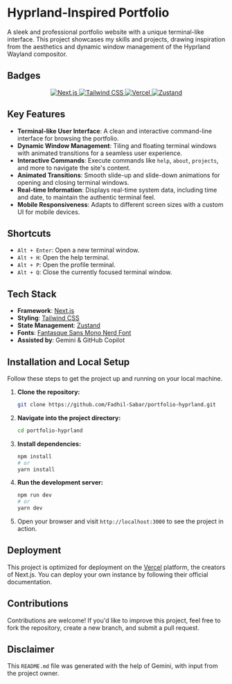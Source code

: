 # Hyprland-Inspired Portfolio

A sleek and professional portfolio website with a unique terminal-like interface. This project showcases my skills and projects, drawing inspiration from the aesthetics and dynamic window management of the Hyprland Wayland compositor.

## Badges

<p align="center">
  <a href="https://nextjs.org/">
    <img src="https://img.shields.io/badge/next.js-000000?style=for-the-badge&logo=nextdotjs&logoColor=white" alt="Next.js" />
  </a>
  <a href="https://tailwindcss.com/">
    <img src="https://img.shields.io/badge/Tailwind_CSS-%2306B6D4.svg?style=for-the-badge&logo=tailwindcss&logoColor=white" alt="Tailwind CSS" />
  </a>
  <a href="https://vercel.com/">
    <img src="https://img.shields.io/badge/Vercel-000000?style=for-the-badge&logo=vercel&logoColor=white" alt="Vercel" />
  </a>
  <a href="https://github.com/pmndrs/zustand">
    <img src="https://img.shields.io/badge/Zustand-%23000000.svg?style=for-the-badge&logo=zustand&logoColor=white" alt="Zustand" />
  </a>
</p>

## Key Features

-   **Terminal-like User Interface**: A clean and interactive command-line interface for browsing the portfolio.
-   **Dynamic Window Management**: Tiling and floating terminal windows with animated transitions for a seamless user experience.
-   **Interactive Commands**: Execute commands like `help`, `about`, `projects`, and more to navigate the site's content.
-   **Animated Transitions**: Smooth slide-up and slide-down animations for opening and closing terminal windows.
-   **Real-time Information**: Displays real-time system data, including time and date, to maintain the authentic terminal feel.
-   **Mobile Responsiveness**: Adapts to different screen sizes with a custom UI for mobile devices.

## Shortcuts

-   `Alt + Enter`: Open a new terminal window.
-   `Alt + H`: Open the help terminal.
-   `Alt + P`: Open the profile terminal.
-   `Alt + Q`: Close the currently focused terminal window.

## Tech Stack

-   **Framework**: [Next.js](https://nextjs.org/)
-   **Styling**: [Tailwind CSS](https://tailwindcss.com/)
-   **State Management**: [Zustand](https://zustand-bear.github.io/zustand/)
-   **Fonts**: [Fantasque Sans Mono Nerd Font](https://www.nerdfonts.com/)
-   **Assisted by**: Gemini & GitHub Copilot

## Installation and Local Setup

Follow these steps to get the project up and running on your local machine.

1.  **Clone the repository:**
    ```bash
    git clone https://github.com/Fadhil-Sabar/portfolio-hyprland.git
    ```

2.  **Navigate into the project directory:**
    ```bash
    cd portfolio-hyprland
    ```

3.  **Install dependencies:**
    ```bash
    npm install
    # or
    yarn install
    ```

4.  **Run the development server:**
    ```bash
    npm run dev
    # or
    yarn dev
    ```

5.  Open your browser and visit `http://localhost:3000` to see the project in action.

## Deployment

This project is optimized for deployment on the [Vercel](https://vercel.com) platform, the creators of Next.js. You can deploy your own instance by following their official documentation.

## Contributions

Contributions are welcome! If you'd like to improve this project, feel free to fork the repository, create a new branch, and submit a pull request.

## Disclaimer

This `README.md` file was generated with the help of Gemini, with input from the project owner.